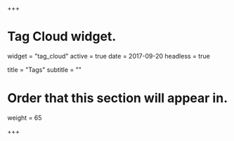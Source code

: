 +++
# Tag Cloud widget.
widget = "tag_cloud"
active = true
date = 2017-09-20
headless = true

title = "Tags"
subtitle = ""

# Order that this section will appear in.
weight = 65

+++
